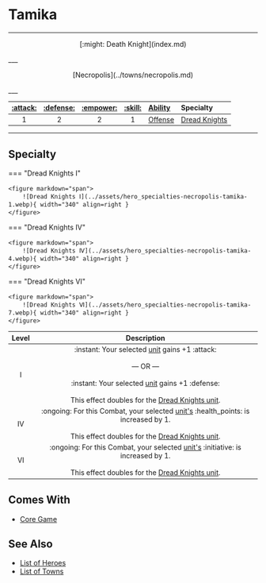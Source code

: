 # Tamika

___
<p style="text-align: center;" markdown>[:might: Death Knight](index.md)</p>
___
<p style="text-align: center;" markdown>[Necropolis](../towns/necropolis.md)</p>
___

| [:attack:](../statistics/attack.md) | [:defense:](../statistics/defense.md) | [:empower:](../statistics/power.md) | [:skill:](../statistics/knowledge.md) | [Ability](../abilities/index.md) | Specialty |
| :---: | :---: | :---: | :---: | :--- | :--- |
| 1 | 2 | 2 | 1 | [Offense](../abilities/offense.md) | [Dread Knights](#specialty) |

___


## Specialty

=== "Dread Knights Ⅰ"

    <figure markdown="span">
        ![Dread Knights Ⅰ](../assets/hero_specialties-necropolis-tamika-1.webp){ width="340" align=right }
    </figure>

=== "Dread Knights Ⅳ"

    <figure markdown="span">
        ![Dread Knights Ⅳ](../assets/hero_specialties-necropolis-tamika-4.webp){ width="340" align=right }
    </figure>

=== "Dread Knights Ⅵ"

    <figure markdown="span">
        ![Dread Knights Ⅵ](../assets/hero_specialties-necropolis-tamika-7.webp){ width="340" align=right }
    </figure>


| Level | Description |
| :---: | :---: |
| Ⅰ | :instant: Your selected [unit](../units/index.md) gains +1 :attack:<br><br>— OR —<br><br>:instant: Your selected [unit](../units/index.md) gains +1 :defense:<br><br>This effect doubles for the [Dread Knights unit](../units/dread_knights.md). |
| Ⅳ | :ongoing: For this Combat, your selected [unit's](../units/index.md) :health_points: is increased by 1.<br><br>This effect doubles for the [Dread Knights unit](../units/dread_knights.md). |
| Ⅵ | :ongoing: For this Combat, your selected [unit's](../units/index.md) :initiative: is increased by 1.<br><br>This effect doubles for the [Dread Knights unit](../units/dread_knights.md). |


## Comes With

- [Core Game](../content.md)


## See Also

- [List of Heroes](index.md)
- [List of Towns](../towns/index.md)
